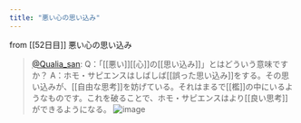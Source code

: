 ```yaml
---
title: "悪い心の思い込み"
---
```


from [[52日目]]
悪い心の思い込み
> [@Qualia_san](https://twitter.com/Qualia_san/status/1604151296197423104?s=20&t=A0VAo1r02aIAa34_Kji0cw): Q：「[[悪い]][[心]]の[[思い込み]]」とはどういう意味ですか？
> A：ホモ・サピエンスはしばしば[[誤った思い込み]]をする。その思い込みが、[[自由な思考]]を妨げている。それはまるで[[檻]]の中にいるようなものです。これを破ることで、ホモ・サピエンスはより[[良い思考]]ができるようになる。
> ![image](https://pbs.twimg.com/media/FkMWPtXUUAELWQQ.png)

